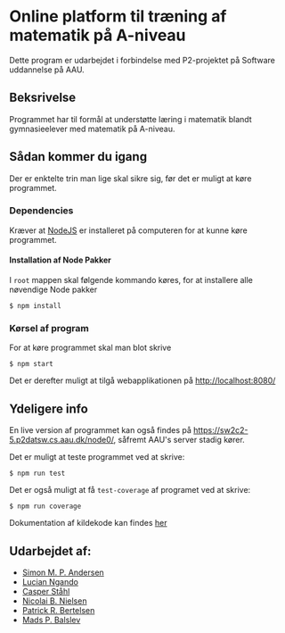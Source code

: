 # Online platform til træning af matematik på A-niveau
Dette program er udarbejdet i forbindelse med P2-projektet på Software uddannelse på AAU.

## Beksrivelse
Programmet har til formål at understøtte læring i matematik blandt gymnasieelever med matematik på A-niveau.

## Sådan kommer du igang
Der er enktelte trin man lige skal sikre sig, før det er muligt at køre programmet.

### Dependencies

Kræver at [NodeJS](https://nodejs.org/en/) er installeret på computeren for at kunne køre programmet.

#### Installation af Node Pakker

  I `root` mappen skal følgende kommando køres, for at installere alle nøvendige Node pakker
  ```
  $ npm install
  ``` 

### Kørsel af program
For at køre programmet skal man blot skrive 
```
$ npm start
``` 
Det er derefter muligt at tilgå webapplikationen på <http://localhost:8080/>

## Ydeligere info
En live version af programmet kan også findes på <https://sw2c2-5.p2datsw.cs.aau.dk/node0/>, såfremt AAU's server stadig kører.

Det er muligt at teste programmet ved at skrive:
```
$ npm run test
```

Det er også muligt at få `test-coverage` af programet ved at skrive:
```
$ npm run coverage
```

Dokumentation af kildekode kan findes [her](https://madsbalslev.github.io/P2/)

## Udarbejdet af:

* [Simon M. P. Andersen](mailto:smpa20@student.aau.dk)
* [Lucian Ngando](mailto:lngand19@student.aau.dk)
* [Casper Ståhl](mailto:cstahl20@student.aau.dk)
* [Nicolai B. Nielsen](mailto:nni20@student.aau.dk)
* [Patrick R. Bertelsen](mailto:pberte20@student.aau.dk)
* [Mads P. Balslev](mailto:mbalsl20@student.aau.dk)
